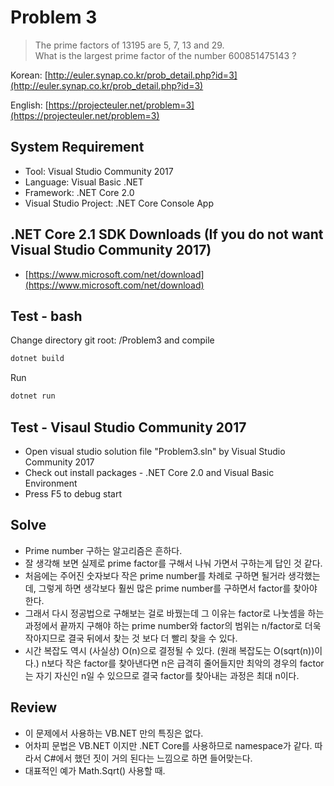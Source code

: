 # Problem 3

> The prime factors of 13195 are 5, 7, 13 and 29.\
What is the largest prime factor of the number 600851475143 ?

Korean: [http://euler.synap.co.kr/prob_detail.php?id=3](http://euler.synap.co.kr/prob_detail.php?id=3)

English: [https://projecteuler.net/problem=3](https://projecteuler.net/problem=3)

## System Requirement

- Tool: Visual Studio Community 2017
- Language: Visual Basic .NET
- Framework: .NET Core 2.0
- Visual Studio Project: .NET Core Console App

## .NET Core 2.1 SDK Downloads (If you do not want Visual Studio Community 2017)

- [https://www.microsoft.com/net/download](https://www.microsoft.com/net/download)

## Test - bash

Change directory git root: /Problem3
and compile

```bash
dotnet build
```

Run

```bash
dotnet run
```

## Test - Visaul Studio Community 2017

- Open visual studio solution file "Problem3.sln" by Visual Studio Community 2017
- Check out install packages - .NET Core 2.0 and Visual Basic Environment
- Press F5 to debug start

## Solve

- Prime number 구하는 알고리즘은 흔하다.
- 잘 생각해 보면 실제로 prime factor를 구해서 나눠 가면서 구하는게 답인 것 같다.
- 처음에는 주어진 숫자보다 작은 prime number를 차례로 구하면 될거라 생각했는데, 그렇게 하면 생각보다 훨씬 많은 prime number를 구하면서 factor를 찾아야 한다.
- 그래서 다시 정공법으로 구해보는 걸로 바꿨는데 그 이유는 factor로 나눗셈을 하는 과정에서 끝까지 구해야 하는 prime number와 factor의 범위는 n/factor로 더욱 작아지므로 결국 뒤에서 찾는 것 보다 더 빨리 찾을 수 있다.
- 시간 복잡도 역시 (사실상) O(n)으로 결정될 수 있다. (원래 복잡도는 O(sqrt(n))이다.) n보다 작은 factor를 찾아낸다면 n은 급격히 줄어들지만 최악의 경우의 factor는 자기 자신인 n일 수 있으므로 결국 factor를 찾아내는 과정은 최대 n이다.

## Review

- 이 문제에서 사용하는 VB.NET 만의 특징은 없다.
- 어차피 문법은 VB.NET 이지만 .NET Core를 사용하므로 namespace가 같다. 따라서 C#에서 했던 짓이 거의 된다는 느낌으로 하면 들어맞는다.
- 대표적인 예가 Math.Sqrt() 사용할 때.